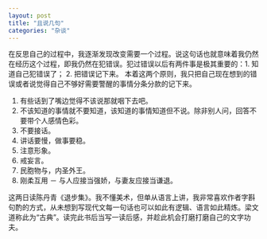 ```yaml
---
layout: post
title: "且说几句"
categories: "杂谈"
---
```


在反思自己的过程中，我逐渐发现改变需要一个过程。说这句话也就意味着我仍然在经历这个过程，即我仍然在犯错误。犯过错误以后有两件事是极其重要的：1. 知道自己犯错误了； 2. 把错误记下来。 本着这两个原则，我只把自己现在想到的错误或者说觉得自己不够好需要警醒的事情分条分款的记下来。

1. 有些话到了嘴边觉得不该说那就咽下去吧。
2. 不该知道的事情就不要知道，该知道的事情知道但不说。除非别人问，回答不要带个人感情色彩。
3. 不要接话。
4. 讲话要慢，做事要稳。
5. 注意形象。
6. 戒妄言。
7. 民胞物与，内圣外王。
8. 刚柔互用 － 与人应接当强娇，与妻友应接当谦退。

这两日读陈丹青《退步集》。我不懂美术，但单从语言上讲，我非常喜欢作者字斟句酌的方式，从未想到写现代文每一句话也可以如此有逻辑、语言如此精炼。梁文道称此为“古典”。读完此书后当写一读后感，并趁此机会打磨打磨自己的文字功夫。